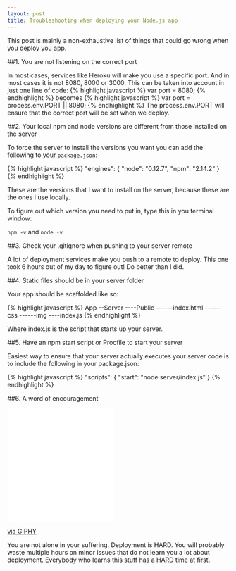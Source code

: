 ```yaml
---
layout: post
title: Troubleshooting when deploying your Node.js app
---
```

This post is mainly a  non-exhaustive list of things that could go wrong when you deploy you app.

##1. You are not listening on the correct port 

In most cases, services like Heroku will make you use a specific port. And in most cases it is
not 8080, 8000 or 3000. This can be taken into account in just one line of code: 
{% highlight javascript %}
var port = 8080;
{% endhighlight %}
becomes
{% highlight javascript %}
var port = process.env.PORT || 8080;
{% endhighlight %}
The process.env.PORT will ensure that the correct port will be set when we deploy. 

##2. Your local npm and node versions are different from those installed on the server

To force the server to install the versions you want you can add the following to your `package.json`: 

{% highlight javascript %}
"engines": {
    "node": "0.12.7",
    "npm": "2.14.2"
  }
{% endhighlight %}

These are the versions that I want to install on the server, because these are the ones I use locally. 

To figure out which version you need to put in, type this in you terminal window: 

`npm -v` and `node -v`

##3. Check your .gitignore when pushing to your server remote

A lot of deployment services make you push to a remote to deploy. This one took 6 hours out of my day to figure out! Do better than I did.

##4. Static files should be in your server folder

Your app should be scaffolded like so: 

{% highlight javascript %}
App
--Server
----Public
------index.html
------css
------img
----index.js
{% endhighlight %}

Where index.js is the script that starts up your server. 

##5. Have an npm start script or Procfile to start your server 

Easiest way to ensure that your server actually executes your server code is to include the following in your package.json: 

{% highlight javascript %}
"scripts": {
  "start": "node server/index.js" 
  }
{% endhighlight %}

##6. A word of encouragement

<iframe src="//giphy.com/embed/RKpZGrXAccvTi?html5=true" width="240" height="257" frameBorder="0" class="giphy-embed" allowFullScreen></iframe><p><a href="http://giphy.com/gifs/boy-crying-RKpZGrXAccvTi">via GIPHY</a></p>

You are not alone in your suffering. Deployment is HARD. You will probably waste multiple hours on minor issues that do not learn you a lot about deployment. Everybody who learns this stuff has a HARD time at first. 







